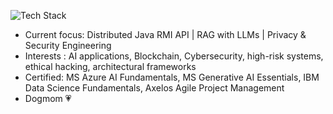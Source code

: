 ![Tech Stack](https://skillicons.dev/icons?i=java,python,nodejs,bash,linux,mysql,git,azure,docker,kubernetes,tensorflow,pytorch&theme=light)

- Current focus: Distributed Java RMI API | RAG with LLMs | Privacy & Security Engineering
- Interests : AI applications, Blockchain, Cybersecurity, high-risk systems, ethical hacking, architectural frameworks
- Certified: MS Azure AI Fundamentals, MS Generative AI Essentials, IBM Data Science Fundamentals, Axelos Agile Project Management 
- Dogmom 💗


